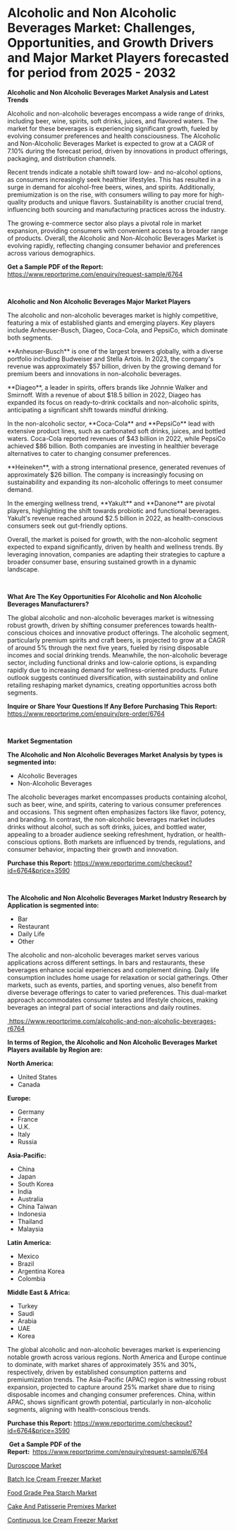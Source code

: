 <p><h1>Alcoholic and Non Alcoholic Beverages Market: Challenges, Opportunities, and Growth Drivers and Major Market Players forecasted for period from 2025 - 2032</h1></p><p><strong>Alcoholic and Non Alcoholic Beverages Market Analysis and Latest Trends</strong></p>
<p><p>Alcoholic and non-alcoholic beverages encompass a wide range of drinks, including beer, wine, spirits, soft drinks, juices, and flavored waters. The market for these beverages is experiencing significant growth, fueled by evolving consumer preferences and health consciousness. The Alcoholic and Non-Alcoholic Beverages Market is expected to grow at a CAGR of 7.10% during the forecast period, driven by innovations in product offerings, packaging, and distribution channels.</p><p>Recent trends indicate a notable shift toward low- and no-alcohol options, as consumers increasingly seek healthier lifestyles. This has resulted in a surge in demand for alcohol-free beers, wines, and spirits. Additionally, premiumization is on the rise, with consumers willing to pay more for high-quality products and unique flavors. Sustainability is another crucial trend, influencing both sourcing and manufacturing practices across the industry. </p><p>The growing e-commerce sector also plays a pivotal role in market expansion, providing consumers with convenient access to a broader range of products. Overall, the Alcoholic and Non-Alcoholic Beverages Market is evolving rapidly, reflecting changing consumer behavior and preferences across various demographics.</p></p>
<p><strong>Get a Sample PDF of the Report:&nbsp;</strong> <a href="https://www.reportprime.com/enquiry/request-sample/6764?utm_campaign=2469&utm_medium=2&utm_source=Github&utm_content=ia&utm_term=19032025&utm_id=alcoholic-and-non-alcoholic-beverages">https://www.reportprime.com/enquiry/request-sample/6764</a></p>
<p>&nbsp;</p>
<p><strong>Alcoholic and Non Alcoholic Beverages Major Market Players</strong></p>
<p><p>The alcoholic and non-alcoholic beverages market is highly competitive, featuring a mix of established giants and emerging players. Key players include Anheuser-Busch, Diageo, Coca-Cola, and PepsiCo, which dominate both segments.</p><p>**Anheuser-Busch** is one of the largest brewers globally, with a diverse portfolio including Budweiser and Stella Artois. In 2023, the company's revenue was approximately $57 billion, driven by the growing demand for premium beers and innovations in non-alcoholic beverages.</p><p>**Diageo**, a leader in spirits, offers brands like Johnnie Walker and Smirnoff. With a revenue of about $18.5 billion in 2022, Diageo has expanded its focus on ready-to-drink cocktails and non-alcoholic spirits, anticipating a significant shift towards mindful drinking.</p><p>In the non-alcoholic sector, **Coca-Cola** and **PepsiCo** lead with extensive product lines, such as carbonated soft drinks, juices, and bottled waters. Coca-Cola reported revenues of $43 billion in 2022, while PepsiCo achieved $86 billion. Both companies are investing in healthier beverage alternatives to cater to changing consumer preferences.</p><p>**Heineken**, with a strong international presence, generated revenues of approximately $26 billion. The company is increasingly focusing on sustainability and expanding its non-alcoholic offerings to meet consumer demand.</p><p>In the emerging wellness trend, **Yakult** and **Danone** are pivotal players, highlighting the shift towards probiotic and functional beverages. Yakult's revenue reached around $2.5 billion in 2022, as health-conscious consumers seek out gut-friendly options.</p><p>Overall, the market is poised for growth, with the non-alcoholic segment expected to expand significantly, driven by health and wellness trends. By leveraging innovation, companies are adapting their strategies to capture a broader consumer base, ensuring sustained growth in a dynamic landscape.</p></p>
<p>&nbsp;</p>
<p><strong>What Are The Key Opportunities For Alcoholic and Non Alcoholic Beverages Manufacturers?</strong></p>
<p><p>The global alcoholic and non-alcoholic beverages market is witnessing robust growth, driven by shifting consumer preferences towards health-conscious choices and innovative product offerings. The alcoholic segment, particularly premium spirits and craft beers, is projected to grow at a CAGR of around 5% through the next five years, fueled by rising disposable incomes and social drinking trends. Meanwhile, the non-alcoholic beverage sector, including functional drinks and low-calorie options, is expanding rapidly due to increasing demand for wellness-oriented products. Future outlook suggests continued diversification, with sustainability and online retailing reshaping market dynamics, creating opportunities across both segments.</p></p>
<p><strong>Inquire or Share Your Questions If Any Before Purchasing This Report:</strong> <a href="https://www.reportprime.com/enquiry/pre-order/6764?utm_campaign=2469&utm_medium=2&utm_source=Github&utm_content=ia&utm_term=19032025&utm_id=alcoholic-and-non-alcoholic-beverages">https://www.reportprime.com/enquiry/pre-order/6764</a></p>
<p>&nbsp;</p>
<p><strong>Market Segmentation</strong></p>
<p><strong>The Alcoholic and Non Alcoholic Beverages Market Analysis by types is segmented into:</strong></p>
<p><ul><li>Alcoholic Beverages</li><li>Non-Alcoholic Beverages</li></ul></p>
<p><p>The alcoholic beverages market encompasses products containing alcohol, such as beer, wine, and spirits, catering to various consumer preferences and occasions. This segment often emphasizes factors like flavor, potency, and branding. In contrast, the non-alcoholic beverages market includes drinks without alcohol, such as soft drinks, juices, and bottled water, appealing to a broader audience seeking refreshment, hydration, or health-conscious options. Both markets are influenced by trends, regulations, and consumer behavior, impacting their growth and innovation.</p></p>
<p><strong>Purchase this Report:&nbsp;</strong><a href="https://www.reportprime.com/checkout?id=6764&price=3590&utm_campaign=2469&utm_medium=2&utm_source=Github&utm_content=ia&utm_term=19032025&utm_id=alcoholic-and-non-alcoholic-beverages">https://www.reportprime.com/checkout?id=6764&price=3590</a></p>
<p>&nbsp;</p>
<p><strong>The Alcoholic and Non Alcoholic Beverages Market Industry Research by Application is segmented into:</strong></p>
<p><ul><li>Bar</li><li>Restaurant</li><li>Daily Life</li><li>Other</li></ul></p>
<p><p>The alcoholic and non-alcoholic beverages market serves various applications across different settings. In bars and restaurants, these beverages enhance social experiences and complement dining. Daily life consumption includes home usage for relaxation or social gatherings. Other markets, such as events, parties, and sporting venues, also benefit from diverse beverage offerings to cater to varied preferences. This dual-market approach accommodates consumer tastes and lifestyle choices, making beverages an integral part of social interactions and daily routines.</p></p>
<p><a href="https://www.reportprime.com/alcoholic-and-non-alcoholic-beverages-r6764?utm_campaign=2469&utm_medium=2&utm_source=Github&utm_content=ia&utm_term=19032025&utm_id=alcoholic-and-non-alcoholic-beverages">&nbsp;https://www.reportprime.com/alcoholic-and-non-alcoholic-beverages-r6764</a></p>
<p><strong>In terms of Region, the Alcoholic and Non Alcoholic Beverages Market Players available by Region are:</strong></p>
<p>
    <p> <strong> North America: </strong>
        <ul>
            <li>United States</li>
            <li>Canada</li>
        </ul>
        </p> 
    <p> <strong> Europe: </strong>
        <ul>
            <li>Germany</li>
            <li>France</li>
            <li>U.K.</li>
            <li>Italy</li>
            <li>Russia</li>
        </ul>
        </p> 
    <p> <strong> Asia-Pacific: </strong>
        <ul>
            <li>China</li>
            <li>Japan</li>
            <li>South Korea</li>
            <li>India</li>
            <li>Australia</li>
            <li>China Taiwan</li>
            <li>Indonesia</li>
            <li>Thailand</li>
            <li>Malaysia</li>
        </ul>
        </p> 
    <p> <strong> Latin America: </strong>
        <ul>
            <li>Mexico</li>
            <li>Brazil</li>
            <li>Argentina Korea</li>
            <li>Colombia</li>
        </ul>
        </p> 
    <p> <strong> Middle East & Africa: </strong>
        <ul>
            <li>Turkey</li>
            <li>Saudi</li>
            <li>Arabia</li>
            <li>UAE</li>
            <li>Korea</li>
        </ul>
    </p>
    </p>
<p><p>The global alcoholic and non-alcoholic beverages market is experiencing notable growth across various regions. North America and Europe continue to dominate, with market shares of approximately 35% and 30%, respectively, driven by established consumption patterns and premiumization trends. The Asia-Pacific (APAC) region is witnessing robust expansion, projected to capture around 25% market share due to rising disposable incomes and changing consumer preferences. China, within APAC, shows significant growth potential, particularly in non-alcoholic segments, aligning with health-conscious trends.</p></p>
<p><strong>Purchase this Report: </strong><a href="https://www.reportprime.com/checkout?id=6764&price=3590&utm_campaign=2469&utm_medium=2&utm_source=Github&utm_content=ia&utm_term=19032025&utm_id=alcoholic-and-non-alcoholic-beverages">https://www.reportprime.com/checkout?id=6764&price=3590</a></p>
<p>&nbsp;<strong>Get a Sample PDF of the Report:&nbsp;&nbsp;</strong><a href="https://www.reportprime.com/enquiry/request-sample/6764?utm_campaign=2469&utm_medium=2&utm_source=Github&utm_content=ia&utm_term=19032025&utm_id=alcoholic-and-non-alcoholic-beverages">https://www.reportprime.com/enquiry/request-sample/6764</a></p>
<p><strong></strong></p>
<p><p><a href="https://www.linkedin.com/pulse/duroscope-market-scope-offering-deep-insights-historical-phuqe?utm_campaign=2469&utm_medium=2&utm_source=Github&utm_content=ia&utm_term=19032025&utm_id=alcoholic-and-non-alcoholic-beverages">Duroscope Market</a></p><p><a href="https://www.linkedin.com/pulse/report-impact-latest-trends-batch-ice-cream-freezer-market-zs3qe?utm_campaign=2469&utm_medium=2&utm_source=Github&utm_content=ia&utm_term=19032025&utm_id=alcoholic-and-non-alcoholic-beverages">Batch Ice Cream Freezer Market</a></p><p><a href="https://github.com/ygfu6u/Market-Research-Report-List-2/blob/main/food-grade-pea-starch-market.md?utm_campaign=2469&utm_medium=2&utm_source=Github&utm_content=ia&utm_term=19032025&utm_id=alcoholic-and-non-alcoholic-beverages">Food Grade Pea Starch Market</a></p><p><a href="https://github.com/JubayerMia832/Market-Research-Report-List-2/blob/main/cake-and-patisserie-premixes-market.md?utm_campaign=2469&utm_medium=2&utm_source=Github&utm_content=ia&utm_term=19032025&utm_id=alcoholic-and-non-alcoholic-beverages">Cake And Patisserie Premixes Market</a></p><p><a href="https://www.linkedin.com/pulse/trends-continuous-ice-cream-freezer-market-2025-2032-xllxe?utm_campaign=2469&utm_medium=2&utm_source=Github&utm_content=ia&utm_term=19032025&utm_id=alcoholic-and-non-alcoholic-beverages">Continuous Ice Cream Freezer Market</a></p></p>